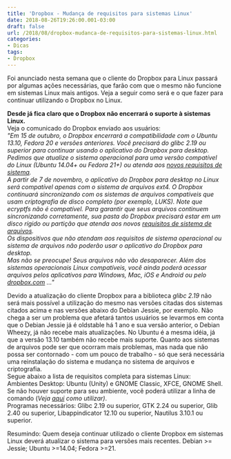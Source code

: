 ```yaml
---
title: 'Dropbox - Mudança de requisitos para sistemas Linux'
date: 2018-08-26T19:26:00.001-03:00
draft: false
url: /2018/08/dropbox-mudanca-de-requisitos-para-sistemas-linux.html
categories:
- Dicas
tags: 
- Dropbox
---
```


Foi anunciado nesta semana que o cliente do Dropbox para Linux passará por algumas ações necessárias, que farão com que o mesmo não funcione em sistemas Linux mais antigos. Veja a seguir como será e o que fazer para continuar utilizando o Dropbox no Linux.

<!--more-->
  
**Desde já fica claro que o Dropbox não encerrará o suporte à sistemas Linux.**  
Veja o comunicado do Dropbox enviado aos usuários:  
_"Em 15 de outubro, o Dropbox encerrará a compatibilidade com o Ubuntu 13.10, Fedora 20 e versões anteriores. Você precisará do glibc 2.19 ou superior para continuar usando o aplicativo do Dropbox para desktop. Pedimos que atualize o sistema operacional para uma versão compatível do Linux (Ubuntu 14.04+ ou Fedora 21+) ou atenda aos [novos requisitos de sistema](https://www.dropbox.com/l/AABx5WsUv19St0HR6Ewmcp-Bp0u8Rc0zXa4#linux).  
A partir de 7 de novembro, o aplicativo do Dropbox para desktop no Linux será compatível apenas com o sistema de arquivos ext4. O Dropbox continuará sincronizando com os sistemas de arquivos compatíveis que usam criptografia de disco completo (por exemplo, LUKS). Note que ecryptfs não é compatível. Para garantir que seus arquivos continuem sincronizando corretamente, sua pasta do Dropbox precisará estar em um disco rígido ou partição que atenda aos novos [requisitos de sistema de arquivos](https://www.dropbox.com/l/AAD4xeRciRp_zNxeAo84W6t4rzDlfWqqfWA#desktop).  
Os dispositivos que não atendam aos requisitos de sistema operacional ou sistema de arquivos não poderão usar o aplicativo do Dropbox para desktop.  
Mas não se preocupe! Seus arquivos não vão desaparecer. Além dos sistemas operacionais Linux compatíveis, você ainda poderá acessar arquivos pelos aplicativos para Windows, Mac, iOS e Android ou pelo [dropbox.com](https://www.dropbox.com/) ..."_  

Devido a atualização do cliente Dropbox para a biblioteca _glibc 2.19_ não será mais possível a utilização do mesmo nas versões citadas dos sistemas citados acima e nas versões abaixo do Debian Jessie, por exemplo. Não chega a ser um problema que afetará tantos usuários se levarmos em conta que o Debian Jessie já é oldstable há 1 ano e sua versão anterior, o Debian Wheezy, já não recebe mais atualizações. No Ubuntu é a mesma idéia, já que a versão 13.10 também não recebe mais suporte. Quanto aos sistemas de arquivos pode ser que ocorram mais problemas, mas nada que não possa ser contornado - com um pouco de trabalho - só que será necessária uma reinstalação do sistema e mudança no sistema de arquivos e criptografia.  
Segue abaixo a lista de requisitos completa para sistemas Linux:  
Ambientes Desktop: Ubuntu (Unity) e GNOME Classic, XFCE, GNOME Shell. Se não houver suporte para seu ambiente, você poderá utilizar a linha de comando (_Veja [aqui](https://www.dropbox.com/help/desktop-web/linux-commands) como utilizar)_.  
Programas necessários: Glibc 2.19 ou superior, GTK 2.24 ou superior, Glib 2.40 ou superior, Libappindicator 12.10 ou superior, Nautilus 3.10.1 ou superior.

Resumindo: Quem deseja continuar utilizado o cliente Dropbox em sistemas Linux deverá atualizar o sistema para versões mais recentes. Debian >= Jessie; Ubuntu >=14.04; Fedora >=21.
